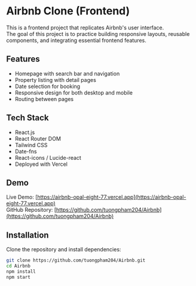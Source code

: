 # Airbnb Clone (Frontend)

This is a frontend project that replicates Airbnb's user interface.  
The goal of this project is to practice building responsive layouts, reusable components, and integrating essential frontend features.

## Features
- Homepage with search bar and navigation
- Property listing with detail pages
- Date selection for booking
- Responsive design for both desktop and mobile
- Routing between pages

## Tech Stack
- React.js
- React Router DOM
- Tailwind CSS
- Date-fns
- React-icons / Lucide-react
- Deployed with Vercel

## Demo
Live Demo: [https://airbnb-opal-eight-77.vercel.app](https://airbnb-opal-eight-77.vercel.app)  
GitHub Repository: [https://github.com/tuongpham204/Airbnb](https://github.com/tuongpham204/Airbnb)

## Installation
Clone the repository and install dependencies:

```bash
git clone https://github.com/tuongpham204/Airbnb.git
cd Airbnb
npm install
npm start

